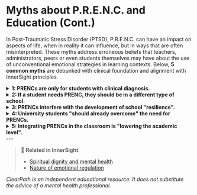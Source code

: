 # Myths about P.R.E.N.C. and Education (Cont.)

In Post-Traumatic Stress Disorder (PTSD), P.R.E.N.C. can have an impact on aspects of life, when in reality it can influence, but in ways that are often misinterpreted. These myths address erroneous beliefs that teachers, administrators, peers or even students themselves may have about the use of unconventional emotional strategies in learning contexts. Below, **5 common myths** are debunked with clinical foundation and alignment with InnerSight principles.

<details>
<summary><strong>1: PRENCs are only for students with clinical diagnosis.</strong></summary>

<strong>Reality:</strong> Any student can benefit from emotional regulation strategies, especially in high-pressure contexts (exams, presentations, bullying). Normalizing PRENCs for everyone —not just for those with diagnosis— reduces stigma and strengthens collective mental health.
</details>

<details>
<summary><strong>2: If a student needs PRENC, they should be in a different type of school.</strong></summary>

<strong>Reality:</strong> Educational inclusion is based on the idea that **all schools must adapt to human diversity**, not the other way around. Using PRENCs demonstrates that the student is trying to participate in the current environment, not that they "don't belong" to it.
</details>

<details>
<summary><strong>3: PRENCs interfere with the development of school "resilience".</strong></summary>

<strong>Reality:</strong> True resilience is not enduring discomfort in silence, but **learning to navigate it with effective tools**. PRENCs teach students to recognize their limits and act with self-awareness, a vital skill for academic and personal life.
</details>

<details>
<summary><strong>4: University students "should already overcome" the need for PRENCs.</strong></summary>

<strong>Reality:</strong> PTSD, anxiety or post-traumatic stress don't disappear with age. Many university students face recent (violence, migration, loss) or untreated traumas. PRENCs allow them to remain in their studies, avoiding dropout due to unregulated emotional crises.
</details>

<details>
<summary><strong>5: Integrating PRENCs in the classroom is "lowering the academic level".</strong></summary>

<strong>Reality:</strong> Quite the opposite: a regulated brain **learns better**. When students feel safe and can self-regulate, they improve their attention, memory and participation. PRENCs don't subtract academic rigor; they make it accessible to more people.
</details>
---

> 🔗 **Related in InnerSight**:  
> - [Spiritual dignity and mental health](https://inner-clarity.github.io/InnerSight/en#spiritual-dignity-and-mental-health)  
> - [Nature of emotional regulation](https://inner-clarity.github.io/InnerSight/en#nature-of-emotional-regulation)

*ClearPath is an independent educational resource. It does not substitute the advice of a mental health professional.*

